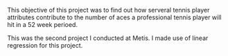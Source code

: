 This objective of this project was to find out how serveral tennis player attributes contribute to the number of aces a professional tennis player will hit in a 52 week perioed.

This was the second project I conducted at Metis. I made use of linear regression for this project.
